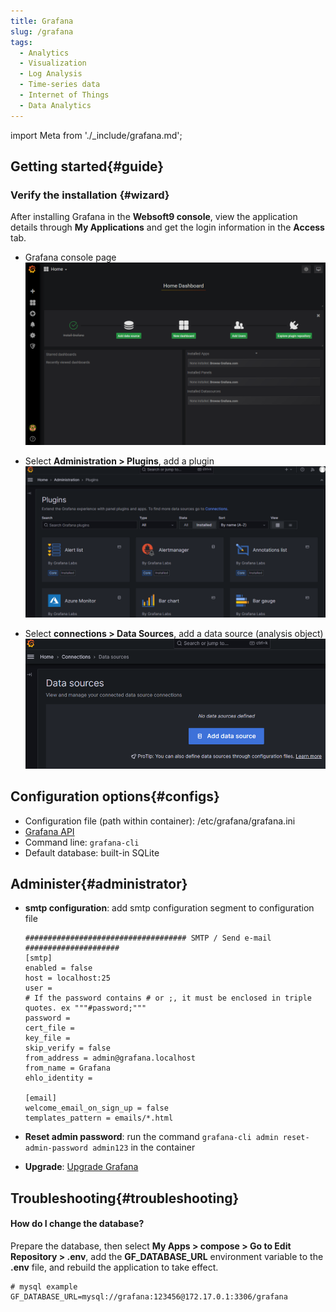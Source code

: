 ```yaml
---
title: Grafana
slug: /grafana
tags:
  - Analytics
  - Visualization
  - Log Analysis
  - Time-series data
  - Internet of Things
  - Data Analytics
---
```


import Meta from './_include/grafana.md';

<Meta name="meta" />

## Getting started{#guide}

### Verify the installation {#wizard}

After installing Grafana in the **Websoft9 console**, view the application details through **My Applications** and get the login information in the **Access** tab.  

- Grafana console page  
   ![Grafana Console](./assets/grafana-dashboard-websoft9.png)

- Select **Administration > Plugins**, add a plugin    
   ![Grafana Add Plugins](./assets/grafana-plugins-websoft9.png)

- Select **connections > Data Sources**, add a data source (analysis object)    
   ![Grafana Add Data Sources](./assets/grafana-datasource-websoft9.png)

## Configuration options{#configs}

- Configuration file (path within container): /etc/grafana/grafana.ini
- [Grafana API](https://grafana.com/docs/grafana/latest/http_api)
- Command line: `grafana-cli`
- Default database: built-in SQLite

## Administer{#administrator}

- **smtp configuration**: add smtp configuration segment to configuration file

   ```
   #################################### SMTP / Send e-mail #####################
   [smtp]
   enabled = false
   host = localhost:25
   user =
   # If the password contains # or ;, it must be enclosed in triple quotes. ex """#password;"""
   password =
   cert_file =
   key_file =
   skip_verify = false
   from_address = admin@grafana.localhost
   from_name = Grafana
   ehlo_identity =

   [email]
   welcome_email_on_sign_up = false
   templates_pattern = emails/*.html
   ```

- **Reset admin password**: run the command `grafana-cli admin reset-admin-password admin123` in the container

- **Upgrade**: [Upgrade Grafana](https://grafana.com/docs/installation/upgrading/)


## Troubleshooting{#troubleshooting}

#### How do I change the database?

Prepare the database, then select **My Apps > compose > Go to Edit Repository > .env**, add the **GF_DATABASE_URL** environment variable to the  **.env** file, and rebuild the application to take effect.
```
# mysql example
GF_DATABASE_URL=mysql://grafana:123456@172.17.0.1:3306/grafana
```
